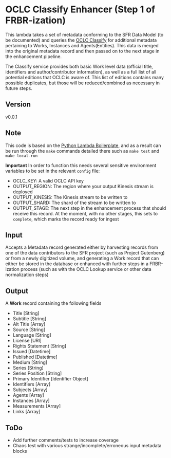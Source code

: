 # OCLC Classify Enhancer (Step 1 of FRBR-ization)
This lambda takes a set of metadata conforming to the SFR Data Model (to be documented) and queries the [OCLC Classify](https://www.oclc.org/developer/develop/web-services/classify.en.html) for additional metadata pertaining to Works, Instances and Agents(Entities). This data is merged into the original metadata record and then passed on to the next stage in the enhancement pipeline.

The Classify service provides both basic Work level data (official title, identifiers and author/contributor information), as well as a full list of all potential editions that OCLC is aware of. This list of editions contains many possible duplicates, but those will be reduced/combined as necessary in future steps.

## Version
v0.0.1

## Note
This code is based on the [Python Lambda Boilerplate](https://github.com/NYPL/python-lambda-boilerplate), and as a result can be run through the `make` commands detailed there such as `make test` and `make local-run`

**Important** In order to function this needs several sensitive environment variables to be set in the relevant `config` file:
- OCLC_KEY: A valid OCLC API key
- OUTPUT_REGION: The region where your output Kinesis stream is deployed
- OUTPUT_KINESIS: The Kinesis stream to be written to
- OUTPUT_SHARD: The shard of the stream to be written to
- OUTPUT_STAGE: The next step in the enhancement process that should receive this record. At the moment, with no other stages, this sets to `complete`, which marks the record ready for ingest

## Input
Accepts a Metadata record generated either by harvesting records from one of the data contributors to the SFR project (such as Project Gutenberg) or from a newly digitized volume, and generating a Work record that can either be stored in the database or enhanced with further steps in a FRBR-ization process (such as with the OCLC Lookup service or other data normalization steps)

## Output
A **Work** record containing the following fields
- Title [String]
- Subtitle [String]
- Alt Title [Array]
- Source [String]
- Language [String]
- License [URI]
- Rights Statement [String]
- Issued [Datetime]
- Published [Datetime]
- Medium [String]
- Series [String]
- Series Position [String]
- Primary Identifier [Identifier Object]
- Identifiers [Array]
- Subjects [Array]
- Agents [Array]
- Instances [Array]
- Measurements [Array]
- Links [Array]


## ToDo

- Add further comments/tests to increase coverage
- Chaos test with various strange/incomplete/erroneous input metadata blocks
